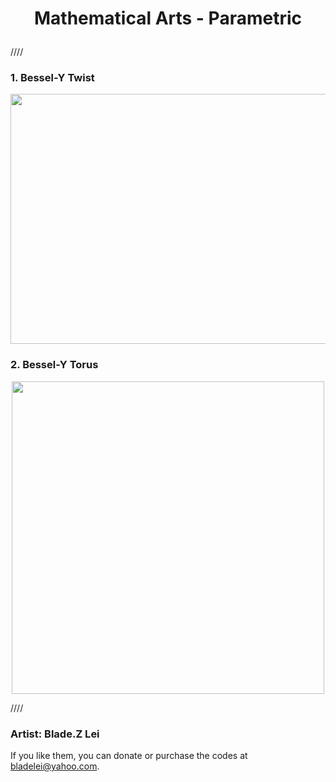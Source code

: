 # <p align="center"> Mathematical Arts - Parametric</p>
////

### 1. Bessel-Y Twist
<p align="center"><img src= "https://user-images.githubusercontent.com/66701331/182699530-7718ea4f-d8e8-4108-b835-58d9b10fc3cf.png" width="600" height="400" class="center"></p>

### 2. Bessel-Y Torus
<p align="center"><img src= "https://user-images.githubusercontent.com/66701331/182704974-3e5ef039-84ac-4002-9725-ab62cc48df6c.png" width="500" height="500" class="center"></p>





////
### Artist: Blade.Z Lei
If you like them, you can donate or purchase the codes at bladelei@yahoo.com.

